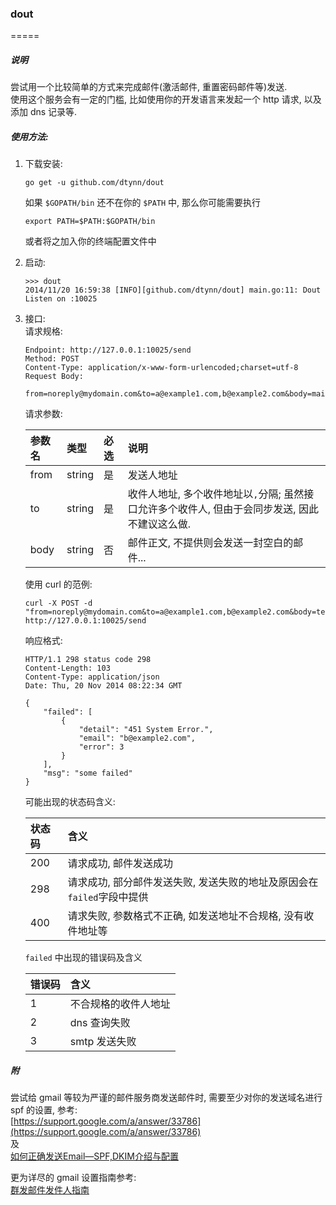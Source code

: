### dout
=====

##### 说明
尝试用一个比较简单的方式来完成邮件(激活邮件, 重置密码邮件等)发送.  
使用这个服务会有一定的门槛, 比如使用你的开发语言来发起一个 http 请求, 以及添加 dns 记录等.  

##### 使用方法:
1.  下载安装:  
    ```
    go get -u github.com/dtynn/dout
    ```
    如果 `$GOPATH/bin` 还不在你的 `$PATH` 中, 那么你可能需要执行
    ```
    export PATH=$PATH:$GOPATH/bin
    ```
    或者将之加入你的终端配置文件中
    

1.  启动:
    ```
    >>> dout
    2014/11/20 16:59:38 [INFO][github.com/dtynn/dout] main.go:11: Dout Listen on :10025
    ```
    
    
1.  接口:  
    请求规格:
    ```
    Endpoint: http://127.0.0.1:10025/send
    Method: POST
    Content-Type: application/x-www-form-urlencoded;charset=utf-8
    Request Body:
        from=noreply@mydomain.com&to=a@example1.com,b@example2.com&body=mail_content
    ```
    请求参数:  
    
    参数名 | 类型 | 必选 | 说明 
    :--- | :------ | :--- | :---
    from | string  | 是   | 发送人地址
    to   | string  | 是   | 收件人地址, 多个收件地址以`,`分隔; 虽然接口允许多个收件人, 但由于会同步发送, 因此不建议这么做. 
    body | string  | 否   | 邮件正文, 不提供则会发送一封空白的邮件...
    
    使用 curl 的范例:
    ```
    curl -X POST -d "from=noreply@mydomain.com&to=a@example1.com,b@example2.com&body=test" http://127.0.0.1:10025/send
    ```
    
    响应格式:
    ```
    HTTP/1.1 298 status code 298
    Content-Length: 103
    Content-Type: application/json
    Date: Thu, 20 Nov 2014 08:22:34 GMT

    {
        "failed": [
            {
                "detail": "451 System Error.", 
                "email": "b@example2.com", 
                "error": 3
            }
        ], 
        "msg": "some failed"
    }
    ```
    
    可能出现的状态码含义:   
    
    状态码 | 含义  
    :--- | :-----
    200 | 请求成功, 邮件发送成功
    298 | 请求成功, 部分邮件发送失败, 发送失败的地址及原因会在`failed`字段中提供
    400 | 请求失败, 参数格式不正确, 如发送地址不合规格, 没有收件地址等
    
    `failed` 中出现的错误码及含义
    
    错误码 | 含义  
    :--- | :-----
    1    | 不合规格的收件人地址
    2    |  dns 查询失败
    3    |  smtp 发送失败
    
    
##### 附
尝试给 gmail 等较为严谨的邮件服务商发送邮件时, 需要至少对你的发送域名进行 spf 的设置, 参考:  
[https://support.google.com/a/answer/33786](https://support.google.com/a/answer/33786)  
及  
[如何正确发送Email—SPF,DKIM介绍与配置](http://mengzhuo.org/blog/%E5%A6%82%E4%BD%95%E6%AD%A3%E7%A1%AE%E5%8F%91%E9%80%81email-spfdkim%E4%BB%8B%E7%BB%8D%E4%B8%8E%E9%85%8D%E7%BD%AE.html)  

更为详尽的 gmail 设置指南参考:  
[群发邮件发件人指南](https://support.google.com/mail/answer/81126)
    